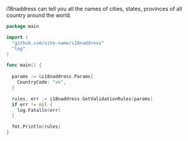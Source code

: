 i18naddress can tell you all the names of cities, states, provinces of all country around the world.

```go
package main

import (
  "github.com/site-name/i18naddress"
  "log"
)

func main() {
  
  params := &i18naddress.Params{
    CountryCode: "vn",
  }

  rules, err := i18naddress.GetValidationRules(params)
  if err != nil {
    log.Fatalln(err)
  }

  fmt.Println(rules)
}

```
